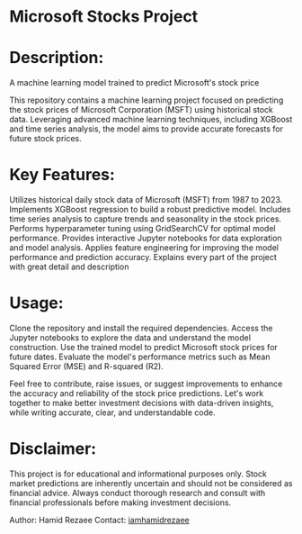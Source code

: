 # Microsoft Stocks Project

# Description: 
A machine learning model trained to predict Microsoft's stock price

This repository contains a machine learning project focused on predicting the stock prices of Microsoft Corporation (MSFT) using historical stock data. Leveraging advanced machine learning techniques, including XGBoost and time series analysis, the model aims to provide accurate forecasts for future stock prices.

# Key Features:

Utilizes historical daily stock data of Microsoft (MSFT) from 1987 to 2023.
Implements XGBoost regression to build a robust predictive model.
Includes time series analysis to capture trends and seasonality in the stock prices.
Performs hyperparameter tuning using GridSearchCV for optimal model performance.
Provides interactive Jupyter notebooks for data exploration and model analysis.
Applies feature engineering for improving the model performance and prediction accuracy. 
Explains every part of the project with great detail and description

# Usage:

Clone the repository and install the required dependencies.
Access the Jupyter notebooks to explore the data and understand the model construction.
Use the trained model to predict Microsoft stock prices for future dates.
Evaluate the model's performance metrics such as Mean Squared Error (MSE) and R-squared (R2).

Feel free to contribute, raise issues, or suggest improvements to enhance the accuracy and reliability of the stock price predictions. 
Let's work together to make better investment decisions with data-driven insights, while writing accurate, clear, and understandable code. 

# Disclaimer:
This project is for educational and informational purposes only. Stock market predictions are inherently uncertain and should not be considered as financial advice. Always conduct thorough research and consult with financial professionals before making investment decisions.

Author: Hamid Rezaee
Contact: [iamhamidrezaee](https://github.com/iamhamidrezaee)
